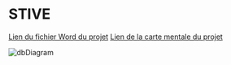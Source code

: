 # STIVE

[Lien du fichier Word du projet](https://viacesifr-my.sharepoint.com/:w:/g/personal/alex_rousseau_viacesi_fr/EUVoW5K6NQ9BlBJj8yDrgDEBtq_FEJsCXwUIPFJgeNYUnA?e=wV8p3T)
[Lien de la carte mentale du projet](https://viacesifr-my.sharepoint.com/:u:/g/personal/alex_rousseau_viacesi_fr/EYyNLJFMSG5PpHYA7WQr8rABDMbeg9r2ZdayJr17r6tQTw?e=zdImp2)

![dbDiagram](https://github.com/LouGitta/STIVE/assets/146818521/2c355070-0a4c-4140-a620-745261ef95c9)
